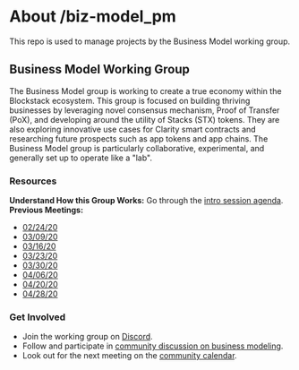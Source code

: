 # About /biz-model_pm
This repo is used to manage projects by the Business Model working group.

## Business Model Working Group
The Business Model group is working to create a true economy within the Blockstack ecosystem. This group is focused on building thriving businesses by leveraging novel consensus mechanism, Proof of Transfer (PoX), and developing around the utility of Stacks (STX) tokens. They are also exploring innovative use cases for Clarity smart contracts and researching future prospects such as app tokens and app chains. The Business Model group is particularly collaborative, experimental, and generally set up to operate like a "lab".

### Resources

**Understand How this Group Works:** Go through the [intro session agenda](https://paper.dropbox.com/doc/Business-Model-Lab--Au_376lyZ_bEsL62y88rHIw1Ag-QoegfeEhDOMdaaTOFgydd).
**Previous Meetings:**
- [02/24/20](https://paper.dropbox.com/doc/Business-Model-Lab--Au_376lyZ_bEsL62y88rHIw1Ag-QoegfeEhDOMdaaTOFgydd)
- [03/09/20](https://forum.blockstack.org/t/business-model-working-group-session-03-09-20/10490/9)
- [03/16/20](https://forum.blockstack.org/t/working-group-session-03-16-20/10526)
- [03/23/20](https://forum.blockstack.org/t/working-group-session-03-23-20/10550/4)
- [03/30/20](https://forum.blockstack.org/t/working-group-session-03-30-20/10577)
- [04/06/20](https://forum.blockstack.org/t/working-group-session-04-06-20/10640/3)
- [04/20/20](https://forum.blockstack.org/t/working-group-session-04-20-20/10696)
- [04/28/20](https://forum.blockstack.org/t/working-group-session-04-28-20/10741)

### Get Involved
- Join the working group on [Discord](https://discord.gg/3777ANS).
- Follow and participate in [community discussion on business modeling](https://forum.blockstack.org/c/Working-Groups/Business-Model).
- Look out for the next meeting on the [community calendar](https://community.blockstack.org/events#categories=70427&start_date=2020-02-24&view=stream&range=events&events=20&end_date=2020-12-31).
